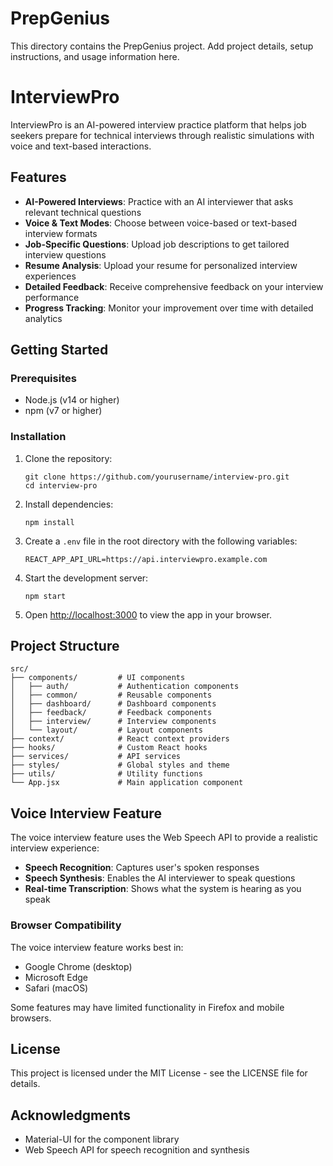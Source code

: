 # PrepGenius

This directory contains the PrepGenius project. Add project details, setup instructions, and usage information here.

# InterviewPro

InterviewPro is an AI-powered interview practice platform that helps job seekers prepare for technical interviews through realistic simulations with voice and text-based interactions.

## Features

- **AI-Powered Interviews**: Practice with an AI interviewer that asks relevant technical questions
- **Voice & Text Modes**: Choose between voice-based or text-based interview formats
- **Job-Specific Questions**: Upload job descriptions to get tailored interview questions
- **Resume Analysis**: Upload your resume for personalized interview experiences
- **Detailed Feedback**: Receive comprehensive feedback on your interview performance
- **Progress Tracking**: Monitor your improvement over time with detailed analytics

## Getting Started

### Prerequisites

- Node.js (v14 or higher)
- npm (v7 or higher)

### Installation

1. Clone the repository:
   ```
   git clone https://github.com/yourusername/interview-pro.git
   cd interview-pro
   ```

2. Install dependencies:
   ```
   npm install
   ```

3. Create a `.env` file in the root directory with the following variables:
   ```
   REACT_APP_API_URL=https://api.interviewpro.example.com
   ```

4. Start the development server:
   ```
   npm start
   ```

5. Open [http://localhost:3000](http://localhost:3000) to view the app in your browser.

## Project Structure

```
src/
├── components/         # UI components
│   ├── auth/           # Authentication components
│   ├── common/         # Reusable components
│   ├── dashboard/      # Dashboard components
│   ├── feedback/       # Feedback components
│   ├── interview/      # Interview components
│   └── layout/         # Layout components
├── context/            # React context providers
├── hooks/              # Custom React hooks
├── services/           # API services
├── styles/             # Global styles and theme
├── utils/              # Utility functions
└── App.jsx             # Main application component
```

## Voice Interview Feature

The voice interview feature uses the Web Speech API to provide a realistic interview experience:

- **Speech Recognition**: Captures user's spoken responses
- **Speech Synthesis**: Enables the AI interviewer to speak questions
- **Real-time Transcription**: Shows what the system is hearing as you speak

### Browser Compatibility

The voice interview feature works best in:
- Google Chrome (desktop)
- Microsoft Edge
- Safari (macOS)

Some features may have limited functionality in Firefox and mobile browsers.

## License

This project is licensed under the MIT License - see the LICENSE file for details.

## Acknowledgments

- Material-UI for the component library
- Web Speech API for speech recognition and synthesis